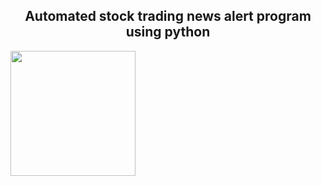 <h2 align = "center"> Automated stock trading news alert program using python </h2>
<img src = "https://www.wionews.com/iifl/wp-content/uploads/2022/12/A-Basic-Guide-To-Stock-Trading.jpg" width = "200" height = "200" align  = "center"/>


